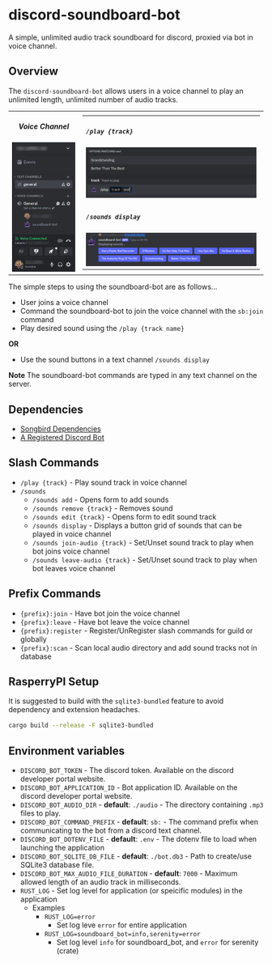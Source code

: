 # discord-soundboard-bot
A simple, unlimited audio track soundboard for discord, proxied via bot in voice channel.

## Overview

The `discord-soundboard-bot` allows users in a voice channel to play an unlimited length, unlimited number of audio tracks.

<center>
  <table style="padding:0px; margin:0px; table-layout:fixed">
    <tr>
      <td>
        <h5 style="text-align:center">Voice Channel</h5>
        <img src="./docs/imgs/voice-channel.png"></td>
      <td >
        <table style="padding:0px; margin:0px">
          <tr>
            <td>
              <h5><code>/play {track}</code></h5>
              <img src="./docs/imgs/play-track.png" height="auto"
              max-width=550px>
            </td>
          </tr>
          <tr>
            <td>
              <h5><code>/sounds display</code></h5>
              <img src="./docs/imgs/sounds-display.png" height="auto" max-width=550px>
            </td>
          </tr>
        </table>
      </td>
    </tr>
  </table>
</center>


The simple steps to using the soundboard-bot are as follows...

- User joins a voice channel
- Command the soundboard-bot to join the voice channel with the `sb:join` command
- Play desired sound using the `/play {track name}`

**OR**

-  Use the sound buttons in a text channel `/sounds display`

**Note** The soundboard-bot commands are typed in any text channel on the server.



## Dependencies
- [Songbird Dependencies](https://github.com/serenity-rs/songbird/tree/current#dependencies)
- [A Registered Discord Bot](https://discord.com/developers/docs/quick-start/getting-started)

## Slash Commands
- `/play {track}` - Play sound track in voice channel
- `/sounds`
  - `/sounds add` - Opens form to add sounds
  - `/sounds remove {track}` - Removes sound
  - `/sounds edit {track}` - Opens form to edit sound track
  - `/sounds display` - Displays a button grid of sounds that can be played in voice channel
  - `/sounds join-audio {track}` - Set/Unset sound track to play when bot joins voice channel
  - `/sounds leave-audio {track}` - Set/Unset sound track to play when bot leaves voice channel

## Prefix Commands
- `{prefix}:join` - Have bot join the voice channel
- `{prefix}:leave` - Have bot leave the voice channel
- `{prefix}:register` - Register/UnRegister slash commands for guild or globally
- `{prefix}:scan` - Scan local audio directory and add sound tracks not in database

## RasperryPI Setup

It is suggested to build with the `sqlite3-bundled` feature to avoid dependency and extension headaches.

```bash
cargo build --release -F sqlite3-bundled
```

## Environment variables
- `DISCORD_BOT_TOKEN` - The discord token. Available on the discord developer portal website.
- `DISCORD_BOT_APPLICATION_ID` - Bot application ID. Available on the discord developer portal website.
- `DISCORD_BOT_AUDIO_DIR` - **default**: `./audio` - The directory containing `.mp3` files to play.
- `DISCORD_BOT_COMMAND_PREFIX` - **default**: `sb:` - The command prefix when communicating to the bot from a discord text channel.
- `DISCORD_BOT_DOTENV_FILE` - **default**: `.env` - The dotenv file to load when launching the application
- `DISCORD_BOT_SQLITE_DB_FILE` - **default**: `./bot.db3` - Path to create/use SQLite3 database file.
- `DISCORD_BOT_MAX_AUDIO_FILE_DURATION` - **default**: `7000` - Maximum allowed length of an audio track in milliseconds.
- `RUST_LOG` - Set log level for application (or speicific modules) in the application
  - Examples
    - `RUST_LOG=error`
      - Set log leve `error` for entire application
    - `RUST_LOG=soundboard_bot=info,serenity=error`
      - Set log level `info` for soundboard_bot, and `error` for serenity (crate)
